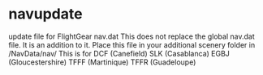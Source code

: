# navupdate
update file for FlightGear nav.dat
This does not replace the global nav.dat file. It is an addition to it.
Place this file in your additional scenery folder in /NavData/nav/
This is for
DCF (Canefield)
SLK (Casablanca)
EGBJ (Gloucestershire)
TFFF (Martinique)
TFFR (Guadeloupe)
